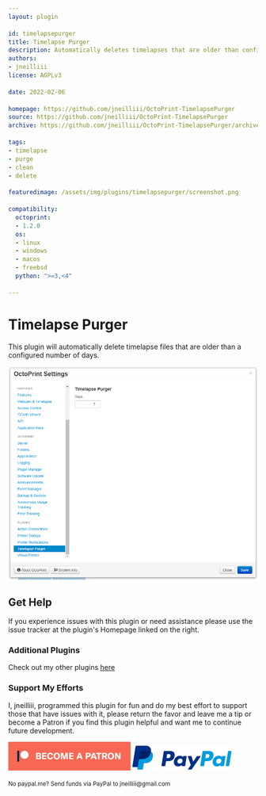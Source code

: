 ```yaml
---
layout: plugin

id: timelapsepurger
title: Timelapse Purger
description: Automatically deletes timelapses that are older than configured number of days.
authors:
- jneilliii
license: AGPLv3

date: 2022-02-06

homepage: https://github.com/jneilliii/OctoPrint-TimelapsePurger
source: https://github.com/jneilliii/OctoPrint-TimelapsePurger
archive: https://github.com/jneilliii/OctoPrint-TimelapsePurger/archive/master.zip

tags:
- timelapse
- purge
- clean
- delete

featuredimage: /assets/img/plugins/timelapsepurger/screenshot.png

compatibility:
  octoprint:
  - 1.2.0
  os:
  - linux
  - windows
  - macos
  - freebsd
  python: ">=3,<4"

---
```


# Timelapse Purger

This plugin will automatically delete timelapse files that are older than a configured number of days.

![screenshot](/assets/img/plugins/timelapsepurger/screenshot.png)

## Get Help

If you experience issues with this plugin or need assistance please use the issue tracker at the plugin's Homepage linked on the right.

### Additional Plugins

Check out my other plugins [here](https://plugins.octoprint.org/by_author/#jneilliii)

### Support My Efforts

I, jneilliii, programmed this plugin for fun and do my best effort to support those that have issues with it, please return the favor and leave me a tip or become a Patron if you find this plugin helpful and want me to continue future development.

[![Patreon](/assets/img/plugins/timelapsepurger/patreon-with-text-new.png)](https://www.patreon.com/jneilliii) [![paypal](/assets/img/plugins/timelapsepurger/paypal-with-text.png)](https://paypal.me/jneilliii)

<small>No paypal.me? Send funds via PayPal to jneilliii&#64;gmail&#46;com</small>
